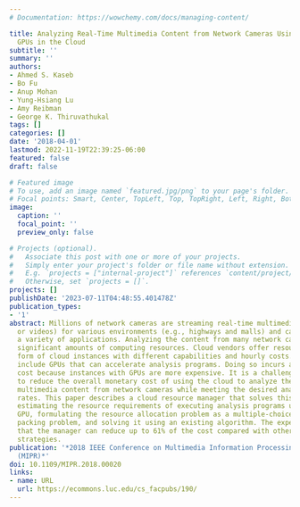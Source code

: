 ```yaml
---
# Documentation: https://wowchemy.com/docs/managing-content/

title: Analyzing Real-Time Multimedia Content from Network Cameras Using CPUs and
  GPUs in the Cloud
subtitle: ''
summary: ''
authors:
- Ahmed S. Kaseb
- Bo Fu
- Anup Mohan
- Yung-Hsiang Lu
- Amy Reibman
- George K. Thiruvathukal
tags: []
categories: []
date: '2018-04-01'
lastmod: 2022-11-19T22:39:25-06:00
featured: false
draft: false

# Featured image
# To use, add an image named `featured.jpg/png` to your page's folder.
# Focal points: Smart, Center, TopLeft, Top, TopRight, Left, Right, BottomLeft, Bottom, BottomRight.
image:
  caption: ''
  focal_point: ''
  preview_only: false

# Projects (optional).
#   Associate this post with one or more of your projects.
#   Simply enter your project's folder or file name without extension.
#   E.g. `projects = ["internal-project"]` references `content/project/deep-learning/index.md`.
#   Otherwise, set `projects = []`.
projects: []
publishDate: '2023-07-11T04:48:55.401478Z'
publication_types:
- '1'
abstract: Millions of network cameras are streaming real-time multimedia content (images
  or videos) for various environments (e.g., highways and malls) and can be used for
  a variety of applications. Analyzing the content from many network cameras requires
  significant amounts of computing resources. Cloud vendors offer resources in the
  form of cloud instances with different capabilities and hourly costs. Some instances
  include GPUs that can accelerate analysis programs. Doing so incurs additional monetary
  cost because instances with GPUs are more expensive. It is a challenging problem
  to reduce the overall monetary cost of using the cloud to analyze the real-time
  multimedia content from network cameras while meeting the desired analysis frame
  rates. This paper describes a cloud resource manager that solves this problem by
  estimating the resource requirements of executing analysis programs using CPU or
  GPU, formulating the resource allocation problem as a multiple-choice vector bin
  packing problem, and solving it using an existing algorithm. The experiments show
  that the manager can reduce up to 61% of the cost compared with other allocation
  strategies.
publication: '*2018 IEEE Conference on Multimedia Information Processing and Retrieval
  (MIPR)*'
doi: 10.1109/MIPR.2018.00020
links:
- name: URL
  url: https://ecommons.luc.edu/cs_facpubs/190/
---
```

